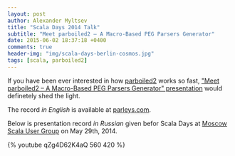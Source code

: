 ```yaml
---
layout: post
author: Alexander Myltsev
title: "Scala Days 2014 Talk"
subtitle: "Meet parboiled2 – A Macro-Based PEG Parsers Generator"
date: 2015-06-02 18:37:18 +0400
comments: true
header-img: "img/scala-days-berlin-cosmos.jpg"
tags: [scala, parboiled2]
---
```


If you have been ever interested in how [parboiled2](http://porboiled2.org) works so fast, ["Meet parboiled2 – A Macro-Based PEG Parsers Generator" presentation](/ScalaDays2014) would definetely shed the light.

The record *in English* is available at [parleys.com](https://www.parleys.com/tutorial/meet-parboiled2-a-macro-based-peg-parser-generator-scala-2-10-3).

Below is presentation record *in Russian* given befor Scala Days at [Moscow Scala User Group](https://www.facebook.com/groups/552831821450933/permalink/680310245369756/) on May 29th, 2014.

{% youtube qZg4D62K4aQ 560 420 %}
